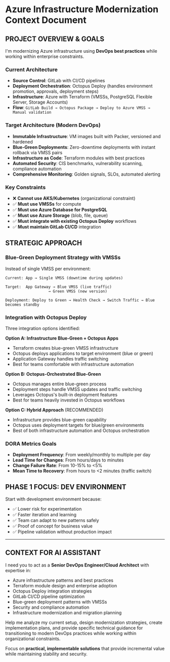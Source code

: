 # Azure Infrastructure Modernization Context Document

## PROJECT OVERVIEW & GOALS

I'm modernizing Azure infrastructure using **DevOps best practices** while working within enterprise constraints.

### Current Architecture
- **Source Control**: GitLab with CI/CD pipelines
- **Deployment Orchestration**: Octopus Deploy (handles environment promotion, approvals, deployment steps)
- **Infrastructure**: Azure with Terraform (VMSSs, PostgreSQL Flexible Server, Storage Accounts)
- **Flow**: `GitLab Build → Octopus Package → Deploy to Azure VMSS → Manual validation`

### Target Architecture (Modern DevOps)
- **Immutable Infrastructure**: VM images built with Packer, versioned and hardened
- **Blue-Green Deployments**: Zero-downtime deployments with instant rollback via VMSS pairs
- **Infrastructure as Code**: Terraform modules with best practices
- **Automated Security**: CIS benchmarks, vulnerability scanning, compliance automation
- **Comprehensive Monitoring**: Golden signals, SLOs, automated alerting

### Key Constraints
- ❌ **Cannot use AKS/Kubernetes** (organizational constraint)
- ✅ **Must use VMSSs** for compute
- ✅ **Must use Azure Database for PostgreSQL** 
- ✅ **Must use Azure Storage** (blob, file, queue)
- ✅ **Must integrate with existing Octopus Deploy** workflows
- ✅ **Must maintain GitLab CI/CD** integration

## STRATEGIC APPROACH

### Blue-Green Deployment Strategy with VMSSs
Instead of single VMSS per environment:
```
Current: App → Single VMSS (downtime during updates)

Target:  App Gateway → Blue VMSS (live traffic)
                   → Green VMSS (new version)
         
Deployment: Deploy to Green → Health Check → Switch Traffic → Blue becomes standby
```

### Integration with Octopus Deploy
Three integration options identified:

**Option A: Infrastructure Blue-Green + Octopus Apps**
- Terraform creates blue-green VMSS infrastructure  
- Octopus deploys applications to target environment (blue or green)
- Application Gateway handles traffic switching
- Best for teams comfortable with infrastructure automation

**Option B: Octopus-Orchestrated Blue-Green**
- Octopus manages entire blue-green process
- Deployment steps handle VMSS updates and traffic switching  
- Leverages Octopus's built-in deployment features
- Best for teams heavily invested in Octopus workflows

**Option C: Hybrid Approach** (RECOMMENDED)
- Infrastructure provides blue-green capability
- Octopus uses deployment targets for blue/green environments
- Best of both infrastructure automation and Octopus orchestration

### DORA Metrics Goals
- **Deployment Frequency**: From weekly/monthly to multiple per day
- **Lead Time for Changes**: From hours/days to minutes
- **Change Failure Rate**: From 10-15% to <5%  
- **Mean Time to Recovery**: From hours to <2 minutes (traffic switch)

## PHASE 1 FOCUS: DEV ENVIRONMENT

Start with development environment because:
- ✅ Lower risk for experimentation
- ✅ Faster iteration and learning
- ✅ Team can adapt to new patterns safely
- ✅ Proof of concept for business value
- ✅ Pipeline validation without production impact

---

## CONTEXT FOR AI ASSISTANT

I need you to act as a **Senior DevOps Engineer/Cloud Architect** with expertise in:
- Azure infrastructure patterns and best practices
- Terraform module design and enterprise adoption
- Octopus Deploy integration strategies  
- GitLab CI/CD pipeline optimization
- Blue-green deployment patterns with VMSSs
- Security and compliance automation
- Infrastructure modernization and migration planning

Help me analyze my current setup, design modernization strategies, create implementation plans, and provide specific technical guidance for transitioning to modern DevOps practices while working within organizational constraints.

Focus on **practical, implementable solutions** that provide incremental value while maintaining stability and security.
